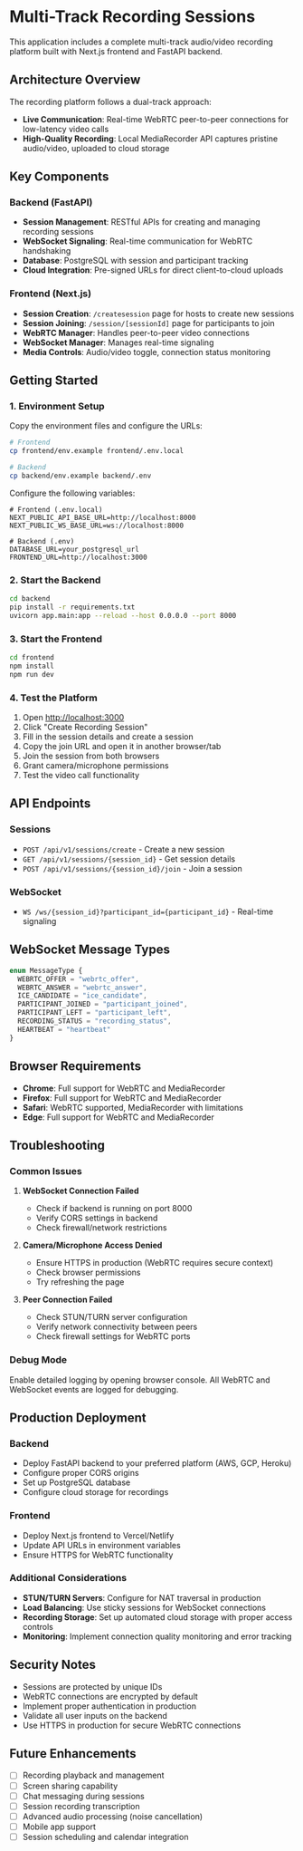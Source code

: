 # Multi-Track Recording Sessions

This application includes a complete multi-track audio/video recording platform built with Next.js frontend and FastAPI backend.

## Architecture Overview

The recording platform follows a dual-track approach:
- **Live Communication**: Real-time WebRTC peer-to-peer connections for low-latency video calls
- **High-Quality Recording**: Local MediaRecorder API captures pristine audio/video, uploaded to cloud storage

## Key Components

### Backend (FastAPI)
- **Session Management**: RESTful APIs for creating and managing recording sessions
- **WebSocket Signaling**: Real-time communication for WebRTC handshaking
- **Database**: PostgreSQL with session and participant tracking
- **Cloud Integration**: Pre-signed URLs for direct client-to-cloud uploads

### Frontend (Next.js)
- **Session Creation**: `/createsession` page for hosts to create new sessions
- **Session Joining**: `/session/[sessionId]` page for participants to join
- **WebRTC Manager**: Handles peer-to-peer video connections
- **WebSocket Manager**: Manages real-time signaling
- **Media Controls**: Audio/video toggle, connection status monitoring

## Getting Started

### 1. Environment Setup

Copy the environment files and configure the URLs:

```bash
# Frontend
cp frontend/env.example frontend/.env.local

# Backend  
cp backend/env.example backend/.env
```

Configure the following variables:
```env
# Frontend (.env.local)
NEXT_PUBLIC_API_BASE_URL=http://localhost:8000
NEXT_PUBLIC_WS_BASE_URL=ws://localhost:8000

# Backend (.env)
DATABASE_URL=your_postgresql_url
FRONTEND_URL=http://localhost:3000
```

### 2. Start the Backend

```bash
cd backend
pip install -r requirements.txt
uvicorn app.main:app --reload --host 0.0.0.0 --port 8000
```

### 3. Start the Frontend

```bash
cd frontend
npm install
npm run dev
```

### 4. Test the Platform

1. Open [http://localhost:3000](http://localhost:3000)
2. Click "Create Recording Session" 
3. Fill in the session details and create a session
4. Copy the join URL and open it in another browser/tab
5. Join the session from both browsers
6. Grant camera/microphone permissions
7. Test the video call functionality

## API Endpoints

### Sessions
- `POST /api/v1/sessions/create` - Create a new session
- `GET /api/v1/sessions/{session_id}` - Get session details
- `POST /api/v1/sessions/{session_id}/join` - Join a session

### WebSocket
- `WS /ws/{session_id}?participant_id={participant_id}` - Real-time signaling

## WebSocket Message Types

```typescript
enum MessageType {
  WEBRTC_OFFER = "webrtc_offer",
  WEBRTC_ANSWER = "webrtc_answer", 
  ICE_CANDIDATE = "ice_candidate",
  PARTICIPANT_JOINED = "participant_joined",
  PARTICIPANT_LEFT = "participant_left",
  RECORDING_STATUS = "recording_status",
  HEARTBEAT = "heartbeat"
}
```

## Browser Requirements

- **Chrome**: Full support for WebRTC and MediaRecorder
- **Firefox**: Full support for WebRTC and MediaRecorder  
- **Safari**: WebRTC supported, MediaRecorder with limitations
- **Edge**: Full support for WebRTC and MediaRecorder

## Troubleshooting

### Common Issues

1. **WebSocket Connection Failed**
   - Check if backend is running on port 8000
   - Verify CORS settings in backend
   - Check firewall/network restrictions

2. **Camera/Microphone Access Denied**
   - Ensure HTTPS in production (WebRTC requires secure context)
   - Check browser permissions
   - Try refreshing the page

3. **Peer Connection Failed**
   - Check STUN/TURN server configuration
   - Verify network connectivity between peers
   - Check firewall settings for WebRTC ports

### Debug Mode

Enable detailed logging by opening browser console. All WebRTC and WebSocket events are logged for debugging.

## Production Deployment

### Backend
- Deploy FastAPI backend to your preferred platform (AWS, GCP, Heroku)
- Configure proper CORS origins
- Set up PostgreSQL database
- Configure cloud storage for recordings

### Frontend  
- Deploy Next.js frontend to Vercel/Netlify
- Update API URLs in environment variables
- Ensure HTTPS for WebRTC functionality

### Additional Considerations
- **STUN/TURN Servers**: Configure for NAT traversal in production
- **Load Balancing**: Use sticky sessions for WebSocket connections
- **Recording Storage**: Set up automated cloud storage with proper access controls
- **Monitoring**: Implement connection quality monitoring and error tracking

## Security Notes

- Sessions are protected by unique IDs
- WebRTC connections are encrypted by default
- Implement proper authentication in production
- Validate all user inputs on the backend
- Use HTTPS in production for secure WebRTC connections

## Future Enhancements

- [ ] Recording playback and management
- [ ] Screen sharing capability
- [ ] Chat messaging during sessions
- [ ] Session recording transcription
- [ ] Advanced audio processing (noise cancellation)
- [ ] Mobile app support
- [ ] Session scheduling and calendar integration 